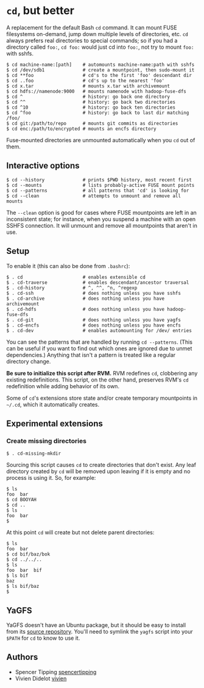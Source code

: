 # `cd`, but better

A replacement for the default Bash `cd` command. It can mount FUSE filesystems
on-demand, jump down multiple levels of directories, etc. `cd` always prefers
real directories to special commands; so if you had a directory called `foo:`,
`cd foo:` would just cd into `foo:`, not try to mount `foo:` with sshfs.

    $ cd machine-name:[path]    # automounts machine-name:path with sshfs
    $ cd /dev/sdb1              # create a mountpoint, then sudo-mount it
    $ cd **foo                  # cd's to the first 'foo' descendant dir
    $ cd ..foo                  # cd's up to the nearest 'foo'
    $ cd x.tar                  # mounts x.tar with archivemount
    $ cd hdfs://namenode:9000   # mounts namenode with hadoop-fuse-dfs
    $ cd ^                      # history: go back one directory
    $ cd ^^                     # history: go back two directories
    $ cd ^10                    # history: go back ten directories
    $ cd ^foo                   # history: go back to last dir matching /foo/
    $ cd git:/path/to/repo      # mounts git commits as directories
    $ cd enc:/path/to/encrypted # mounts an encfs directory

Fuse-mounted directories are unmounted automatically when you `cd` out of them.

## Interactive options

    $ cd --history              # prints $PWD history, most recent first
    $ cd --mounts               # lists probably-active FUSE mount points
    $ cd --patterns             # all patterns that 'cd' is looking for
    $ cd --clean                # attempts to unmount and remove all mounts

The `--clean` option is good for cases where FUSE mountpoints are left in an
inconsistent state; for instance, when you suspend a machine with an open SSHFS
connection. It will unmount and remove all mountpoints that aren't in use.

## Setup

To enable it (this can also be done from `.bashrc`):

    $ . cd                      # enables extensible cd
    $ . cd-traverse             # enables descendant/ancestor traversal
    $ . cd-history              # ^, ^^, ^n, ^regexp
    $ . cd-ssh                  # does nothing unless you have sshfs
    $ . cd-archive              # does nothing unless you have archivemount
    $ . cd-hdfs                 # does nothing unless you have hadoop-fuse-dfs
    $ . cd-git                  # does nothing unless you have yagfs
    $ . cd-encfs                # does nothing unless you have encfs
    $ . cd-dev                  # enables automounting for /dev/ entries

You can see the patterns that are handled by running `cd --patterns`. (This can
be useful if you want to find out which ones are ignored due to unmet
dependencies.) Anything that isn't a pattern is treated like a regular
directory change.

**Be sure to initialize this script after RVM.** RVM redefines `cd`, clobbering
any existing redefinitions. This script, on the other hand, preserves RVM's
`cd` redefinition while adding behavior of its own.

Some of `cd`'s extensions store state and/or create temporary mountpoints in
`~/.cd`, which it automatically creates.

## Experimental extensions

### Create missing directories

    $ . cd-missing-mkdir

Sourcing this script causes `cd` to create directories that don't exist. Any
leaf directory created by `cd` will be removed upon leaving if it is empty and
no process is using it. So, for example:

    $ ls
    foo  bar
    $ cd BOOYAH
    $ cd ..
    $ ls
    foo  bar
    $

At this point `cd` will create but not delete parent directories:

    $ ls
    foo  bar
    $ cd bif/baz/bok
    $ cd ../../..
    $ ls
    foo  bar  bif
    $ ls bif
    baz
    $ ls bif/baz
    $

## YaGFS

YaGFS doesn't have an Ubuntu package, but it should be easy to install from its
[source repository](https://github.com/spencertipping/yagfs). You'll need to
symlink the `yagfs` script into your `$PATH` for `cd` to know to use it.

## Authors

- Spencer Tipping [spencertipping](https://github.com/spencertipping)
- Vivien Didelot [vivien](https://github.com/vivien)
